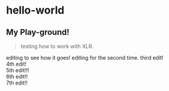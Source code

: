 # hello-world
## My Play-ground!

> testing how to work with XLR.

editing to see how it goes!
editing for the second time.
third edit!  
4th edit!  
5th edit!!!  
6th edit!!  
7th edit!!  
